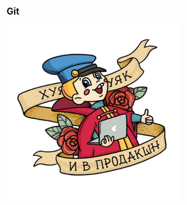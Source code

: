 ## Git

<img src="https://raw.githubusercontent.com/rayout/presentations/workflow/git.jpg" width="400px" alt="Image-Absolute">